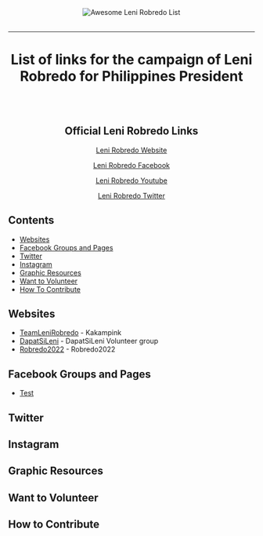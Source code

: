 <div align="center">
	<img src="media/awesome-leni" alt="Awesome Leni Robredo List">
	<br>
	<br>
    <hr>
    <h1>List of links for the campaign of Leni Robredo for Philippines President</h1>
    <br>
    <br>
    <h2>Official Leni Robredo Links</h2>
    <p><a href="www.lenirobredo.com">Leni Robredo Website</a></p>
    <p><a href="www.lenirobredo.com">Leni Robredo Facebook</a></p>
    <p><a href="www.lenirobredo.com">Leni Robredo Youtube</a></p>
    <p><a href="www.lenirobredo.com">Leni Robredo Twitter</a></p>
    
</div>

## Contents

- [Websites](#websites)
- [Facebook Groups and Pages](#facebook-groups-and-pages)
- [Twitter](#twitter)
- [Instagram](#instagram)
- [Graphic Resources](#graphic-resources)
- [Want to Volunteer](#want-to-volunteer)
- [How To Contribute](#how-to-contribute)

## Websites

- [TeamLeniRobredo](https://teamlenirobredo.com) - Kakampink
- [DapatSiLeni](https://dapatsileni.com) - DapatSiLeni Volunteer group
- [Robredo2022](https://robredo2022.com) - Robredo2022

## Facebook Groups and Pages

- [Test](https://facebook.com)

## Twitter

## Instagram

## Graphic Resources

## Want to Volunteer

## How to Contribute
